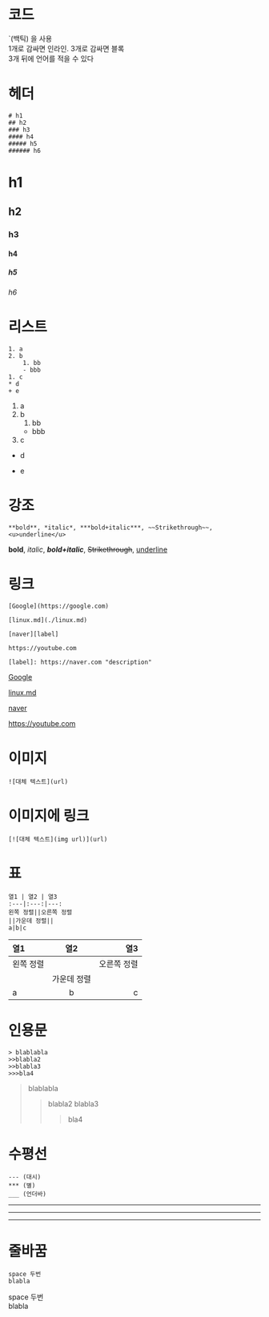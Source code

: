 # 코드
`(백틱) 을 사용  
1개로 감싸면 인라인. 3개로 감싸면 블록  
3개 뒤에 언어를 적을 수 있다

# 헤더
```
# h1
## h2
### h3
#### h4
##### h5
###### h6
```
# h1
## h2
### h3
#### h4
##### h5
###### h6

# 리스트
```
1. a
2. b
    1. bb
    - bbb
1. c
* d
+ e
```
1. a
2. b
    1. bb
    - bbb
1. c
* d
+ e

# 강조

```
**bold**, *italic*, ***bold+italic***, ~~Strikethrough~~, <u>underline</u>
```
**bold**, *italic*, ***bold+italic***, ~~Strikethrough~~, <u>underline</u>

# 링크
```
[Google](https://google.com)

[linux.md](./linux.md)

[naver][label]

https://youtube.com

[label]: https://naver.com "description"
```

[Google](https://google.com)

[linux.md](./linux.md)

[naver][label]

https://youtube.com

[label]: https://naver.com "description"

# 이미지
```
![대체 텍스트](url)
```

# 이미지에 링크
```
[![대체 텍스트](img url)](url)
```

# 표
```
열1 | 열2 | 열3 
:---|:---:|---:
왼쪽 정렬||오른쪽 정렬
||가운데 정렬||
a|b|c
```
열1 | 열2 | 열3 
:---|:---:|---:
왼쪽 정렬||오른쪽 정렬
||가운데 정렬||
a|b|c

# 인용문
```
> blablabla
>>blabla2
>>blabla3
>>>bla4
```
> blablabla
>>blabla2
>>blabla3
>>>bla4

# 수평선
```
--- (대시)
*** (별)
___ (언더바)
```
---
***
___


# 줄바꿈
```
space 두번  
blabla
```
space 두번  
blabla